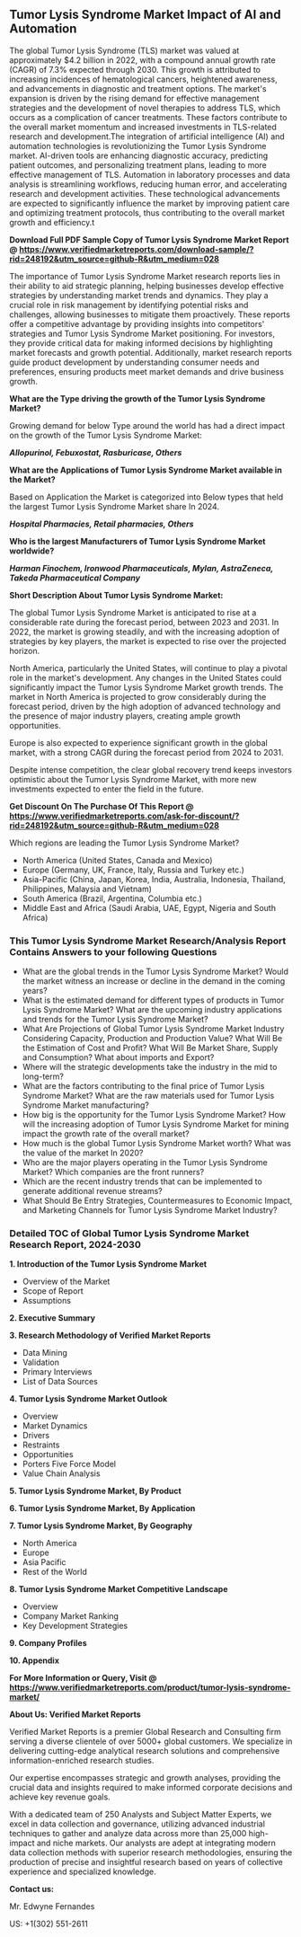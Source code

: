 <h2>Tumor Lysis Syndrome Market Impact of AI and Automation</h2>The global Tumor Lysis Syndrome (TLS) market was valued at approximately $4.2 billion in 2022, with a compound annual growth rate (CAGR) of 7.3% expected through 2030. This growth is attributed to increasing incidences of hematological cancers, heightened awareness, and advancements in diagnostic and treatment options. The market's expansion is driven by the rising demand for effective management strategies and the development of novel therapies to address TLS, which occurs as a complication of cancer treatments. These factors contribute to the overall market momentum and increased investments in TLS-related research and development.The integration of artificial intelligence (AI) and automation technologies is revolutionizing the Tumor Lysis Syndrome market. AI-driven tools are enhancing diagnostic accuracy, predicting patient outcomes, and personalizing treatment plans, leading to more effective management of TLS. Automation in laboratory processes and data analysis is streamlining workflows, reducing human error, and accelerating research and development activities. These technological advancements are expected to significantly influence the market by improving patient care and optimizing treatment protocols, thus contributing to the overall market growth and efficiency.t</p><p id="" class=""><strong>Download Full PDF Sample Copy of Tumor Lysis Syndrome Market Report @ <a href="https://www.verifiedmarketreports.com/download-sample/?rid=248192&utm_source=github-R&utm_medium=028" target="_blank">https://www.verifiedmarketreports.com/download-sample/?rid=248192&utm_source=github-R&utm_medium=028</a></strong></p><p>The importance of&nbsp;Tumor Lysis Syndrome Market research reports lies in their ability to aid strategic planning, helping businesses develop effective strategies by understanding market trends and dynamics. They play a crucial role in risk management by identifying potential risks and challenges, allowing businesses to mitigate them proactively. These reports offer a competitive advantage by providing insights into competitors' strategies and Tumor Lysis Syndrome Market positioning. For investors, they provide critical data for making informed decisions by highlighting market forecasts and growth potential. Additionally, market research reports guide product development by understanding consumer needs and preferences, ensuring products meet market demands and drive business growth.</p><p><strong>What are the&nbsp;Type driving the growth of the Tumor Lysis Syndrome Market?</strong></p><p id="" class="">Growing demand for below Type around the world has had a direct impact on the growth of the Tumor Lysis Syndrome Market:</p><em><strong>Allopurinol, Febuxostat, Rasburicase, Others</strong></em></p><strong>What are the&nbsp;Applications&nbsp;of Tumor Lysis Syndrome Market available in the Market?</strong></p><p id="" class="">Based on Application the Market is categorized into Below types that held the largest Tumor Lysis Syndrome Market share In 2024.</p><em><strong>Hospital Pharmacies, Retail pharmacies, Others</strong></em></p><strong>Who is the largest Manufacturers of Tumor Lysis Syndrome Market worldwide?</strong></p><p><em><strong>Harman Finochem, Ironwood Pharmaceuticals, Mylan, AstraZeneca, Takeda Pharmaceutical Company</strong></em></p><p id="" class=""><strong>Short Description About Tumor Lysis Syndrome Market:</strong></p><p>The global Tumor Lysis Syndrome Market is anticipated to rise at a considerable rate during the forecast period, between 2023 and 2031. In 2022, the market is growing steadily, and with the increasing adoption of strategies by key players, the market is expected to rise over the projected horizon.</p><p>North America, particularly the United States, will continue to play a pivotal role in the market's development. Any changes in the United States could significantly impact the Tumor Lysis Syndrome Market growth trends. The market in North America is projected to grow considerably during the forecast period, driven by the high adoption of advanced technology and the presence of major industry players, creating ample growth opportunities.</p><p>Europe is also expected to experience significant growth in the global market, with a strong CAGR during the forecast period from 2024 to 2031.</p><p>Despite intense competition, the clear global recovery trend keeps investors optimistic about the Tumor Lysis Syndrome Market, with more new investments expected to enter the field in the future.</p><p id="" class=""><strong>Get Discount On The Purchase Of This Report @ <a href="https://www.verifiedmarketreports.com/ask-for-discount/?rid=248192&utm_source=github-R&utm_medium=028" target="_blank">https://www.verifiedmarketreports.com/ask-for-discount/?rid=248192&utm_source=github-R&utm_medium=028</a></strong></p>Which regions are leading the Tumor Lysis Syndrome Market?</p><ul><li>North America (United States, Canada and Mexico)</li><li>Europe (Germany, UK, France, Italy, Russia and Turkey etc.)</li><li>Asia-Pacific (China, Japan, Korea, India, Australia, Indonesia, Thailand, Philippines, Malaysia and Vietnam)</li><li>South America (Brazil, Argentina, Columbia etc.)</li><li>Middle East and Africa (Saudi Arabia, UAE, Egypt, Nigeria and South Africa)</li></ul><h3 id="" class="">This Tumor Lysis Syndrome Market Research/Analysis Report Contains Answers to your following Questions</h3><ul><li>What are the global trends in the Tumor Lysis Syndrome Market? Would the market witness an increase or decline in the demand in the coming years?</li><li>What is the estimated demand for different types of products in Tumor Lysis Syndrome Market? What are the upcoming industry applications and trends for the Tumor Lysis Syndrome Market?</li><li>What Are Projections of Global Tumor Lysis Syndrome Market Industry Considering Capacity, Production and Production Value? What Will Be the Estimation of Cost and Profit? What Will Be Market Share, Supply and Consumption? What about imports and Export?</li><li>Where will the strategic developments take the industry in the mid to long-term?</li><li>What are the factors contributing to the final price of Tumor Lysis Syndrome Market? What are the raw materials used for Tumor Lysis Syndrome Market manufacturing?</li><li>How big is the opportunity for the Tumor Lysis Syndrome Market? How will the increasing adoption of Tumor Lysis Syndrome Market for mining impact the growth rate of the overall market?</li><li>How much is the global Tumor Lysis Syndrome Market worth? What was the value of the market In 2020?</li><li>Who are the major players operating in the Tumor Lysis Syndrome Market? Which companies are the front runners?</li><li>Which are the recent industry trends that can be implemented to generate additional revenue streams?</li><li>What Should Be Entry Strategies, Countermeasures to Economic Impact, and Marketing Channels for Tumor Lysis Syndrome Market Industry?</li></ul><h3 id="" class="">Detailed TOC of Global Tumor Lysis Syndrome Market Research Report, 2024-2030</h3><p id="" class=""><strong>1. Introduction of the Tumor Lysis Syndrome Market</strong></p><ul><li>Overview of the Market</li><li>Scope of Report</li><li>Assumptions</li></ul><p id="" class=""><strong>2. Executive Summary</strong></p><p id="" class=""><strong>3. Research Methodology of Verified Market Reports</strong></p><ul><li>Data Mining</li><li>Validation</li><li>Primary Interviews</li><li>List of Data Sources</li></ul><p id="" class=""><strong>4. Tumor Lysis Syndrome Market Outlook</strong></p><ul><li>Overview</li><li>Market Dynamics</li><li>Drivers</li><li>Restraints</li><li>Opportunities</li><li>Porters Five Force Model</li><li>Value Chain Analysis</li></ul><p id="" class=""><strong>5. Tumor Lysis Syndrome Market, By Product</strong></p><p id="" class=""><strong>6. Tumor Lysis Syndrome Market, By Application</strong></p><p id="" class=""><strong>7. Tumor Lysis Syndrome Market, By Geography</strong></p><ul><li>North America</li><li>Europe</li><li>Asia Pacific</li><li>Rest of the World</li></ul><p id="" class=""><strong>8. Tumor Lysis Syndrome Market Competitive Landscape</strong></p><ul><li>Overview</li><li>Company Market Ranking</li><li>Key Development Strategies</li></ul><p id="" class=""><strong>9. Company Profiles</strong></p><p id="" class=""><strong>10. Appendix</strong></p><p id="" class=""><strong>For More Information or Query, Visit @ <a href="https://www.verifiedmarketreports.com/product/tumor-lysis-syndrome-market/" target="_blank">https://www.verifiedmarketreports.com/product/tumor-lysis-syndrome-market/</a></strong></p><p id="" class=""><strong>About Us: Verified Market Reports</strong></p><p id="" class="">Verified Market Reports is a premier Global Research and Consulting firm serving a diverse clientele of over 5000+ global customers. We specialize in delivering cutting-edge analytical research solutions and comprehensive information-enriched research studies.</p><p id="" class="">Our expertise encompasses strategic and growth analyses, providing the crucial data and insights required to make informed corporate decisions and achieve key revenue goals.</p><p id="" class="">With a dedicated team of 250 Analysts and Subject Matter Experts, we excel in data collection and governance, utilizing advanced industrial techniques to gather and analyze data across more than 25,000 high-impact and niche markets. Our analysts are adept at integrating modern data collection methods with superior research methodologies, ensuring the production of precise and insightful research based on years of collective experience and specialized knowledge.</p><p id="" class=""><strong>Contact us:</strong></p><p id="" class="">Mr. Edwyne Fernandes</p><p id="" class="">US: +1(302) 551-2611</p>